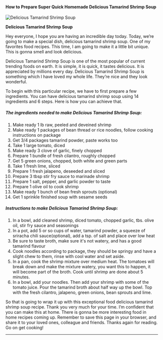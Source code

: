             

#### How to Prepare Super Quick Homemade Delicious Tamarind Shrimp Soup

![Delicious Tamarind Shrimp Soup](https://img-global.cpcdn.com/recipes/4523203275784192/751x532cq70/delicious-tamarind-shrimp-soup-recipe-main-photo.jpg)

**Delicious Tamarind Shrimp Soup**

Hey everyone, I hope you are having an incredible day today. Today, we’re going to make a special dish, delicious tamarind shrimp soup. One of my favorites food recipes. This time, I am going to make it a little bit unique. This is gonna smell and look delicious.

Delicious Tamarind Shrimp Soup is one of the most popular of current trending foods on earth. It is simple, it is quick, it tastes delicious. It is appreciated by millions every day. Delicious Tamarind Shrimp Soup is something which I have loved my whole life. They’re nice and they look wonderful.

To begin with this particular recipe, we have to first prepare a few ingredients. You can have delicious tamarind shrimp soup using 14 ingredients and 6 steps. Here is how you can achieve that.

##### The ingredients needed to make Delicious Tamarind Shrimp Soup:

1.  Make ready 1 lb raw, peeled and deveined shrimp
2.  Make ready 1 packages of bean thread or rice noodles, follow cooking instructions on package
3.  Get 3/4 packages tamarind powder, paste works too
4.  Take 1 large tomato, diced
5.  Make ready 3 clove of garlic, finely chopped
6.  Prepare 1 bundle of fresh cilantro, roughly chopped
7.  Get 5 green onions, chopped, both white and green parts
8.  Take 1 fresh lime, sliced
9.  Prepare 1 fresh jalapeno, deseeded and sliced
10.  Prepare 3 tbsp stir fry sauce to marinade shrimp
11.  Prepare 1 salt, pepper, and garlic powder to taste
12.  Prepare 1 olive oil to cook shrimp
13.  Make ready 1 bunch of bean fresh sprouts (optional)
14.  Get 1 sprinkle finished soup with sesame seeds

##### Instructions to make Delicious Tamarind Shrimp Soup:

1.  In a bowl, add cleaned shrimp, diced tomato, chopped garlic, tbs. olive oil, stir fry sauce and seasonings
2.  In a pot, add 5 or so cups of water, tamarind powder, a squeeze of sriracha chili sauce(optional), add a tsp. of salt and place over low heat
3.  Be sure to taste broth, make sure it's not watery, and has a good tamarind flavour
4.  Cook noodles according to package, they should be springy and have a slight chew to them, rinse with cool water and set aside.
5.  In a pan, cook the shrimp mixture over medium heat. The tomatoes will break down and make the mixture watery, you want this to happen, it will become part of the broth. Cook until shrimp are done about 5 minutes.
6.  In a bowl, add your noodles. Then add your shrimp with some of the tomato juice. Pour the tamarind broth about half way up the bowl. Top with the fresh cilantro, jalapeno, green onions, bean sprouts and lime.

So that is going to wrap it up with this exceptional food delicious tamarind shrimp soup recipe. Thank you very much for your time. I’m confident that you can make this at home. There is gonna be more interesting food in home recipes coming up. Remember to save this page in your browser, and share it to your loved ones, colleague and friends. Thanks again for reading. Go on get cooking!

* * *